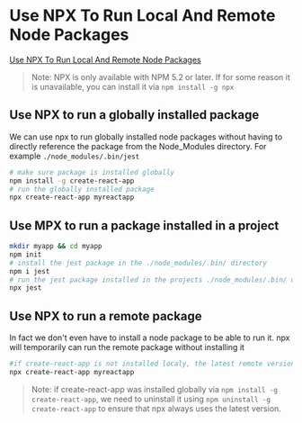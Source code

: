 # Use NPX To Run Local And Remote Node Packages

[Use NPX To Run Local And Remote Node Packages](https://aregsar.com/blog/2020/use-npx-to-run-local-and-remote-node-packages)

> Note: NPX is only available with NPM 5.2 or later. If for some reason it is unavailable, you can install it via `npm install -g npx`

## Use NPX to run a globally installed package

We can use npx to run globally installed node packages without having to directly reference the package from the Node_Modules directory. For example `./node_modules/.bin/jest`

```bash
# make sure package is installed globally
npm install -g create-react-app
# run the globally installed package
npx create-react-app myreactapp
```

## Use MPX to run a package installed in a project

```bash
mkdir myapp && cd myapp
npm init
# install the jest package in the ./node_modules/.bin/ directory
npm i jest
# run the jest package installed in the projects ./node_modules/.bin/ directory
npx jest
```

## Use NPX to run a remote package

In fact we don't even have to install a node package to be able to run it.
npx will temporarily can run the remote package without installing it

```bash
#if create-react-app is not installed localy, the latest remote version is used
npx create-react-app myreactapp
```

> Note: if create-react-app was installed globally via `npm install -g create-react-app`, we need to uninstall it using `npm uninstall -g create-react-app` to ensure that npx always uses the latest version.
